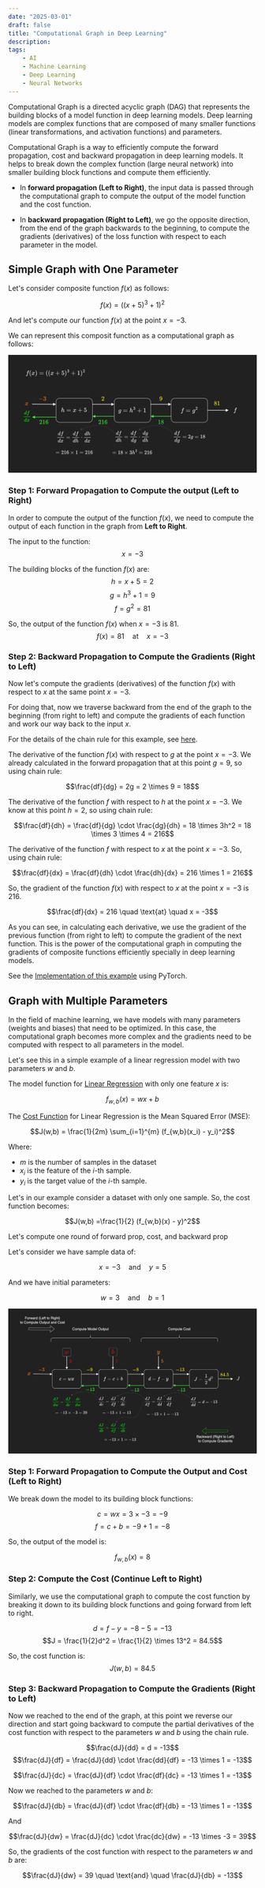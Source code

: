 ```yaml
---
date: "2025-03-01"
draft: false
title: "Computational Graph in Deep Learning"
description:
tags:
    - AI
    - Machine Learning
    - Deep Learning
    - Neural Networks
---
```


Computational Graph is a directed acyclic graph (DAG) that represents the building blocks of a model function in deep learning models. Deep learning models are complex functions that are composed of many smaller functions (linear transformations, and activation functions) and parameters.

Computational Graph is a way to efficiently compute the forward propagation, cost and backward propagation in deep learning models. It helps to break down the complex function (large neural network) into smaller building block functions and compute them efficiently.

- In **forward propagation (Left to Right)**, the input data is passed through the computational graph to compute the output of the model function and the cost function.

- In **backward propagation (Right to Left)**, we go the opposite direction, from the end of the graph backwards to the beginning, to compute the gradients (derivatives) of the loss function with respect to each parameter in the model.


## Simple Graph with One Parameter
Let's consider composite function $f(x)$ as follows:

$$f(x) = ((x + 5)^3+1)^2$$

And let's compute our function $f(x)$ at the point $x = -3$.

We can represent this composit function as a computational graph as follows:

![](images/computational_graph_simple_one_param.png)
### Step 1: Forward Propagation to Compute the output (Left to Right)
In order to compute the output of the function $f(x)$, we need to compute the output of each function in the graph from **Left to Right**.

The input to the function:
$$x = -3$$

The building blocks of the function $f(x)$ are:
$$h= x + 5 = 2$$
$$g = h^3 + 1 = 9$$
$$f = g^2 = 81$$

So, the output of the function $f(x)$ when $x = -3$ is $81$.
$$f(x) = 81 \quad \text{at} \quad x = -3$$

### Step 2: Backward Propagation to Compute the Gradients (Right to Left)
Now let's compute the gradients (derivatives) of the function $f(x)$ with respect to $x$ at the same point $x = -3$.

For doing that, now we traverse backward from the end of the graph to the beginning (from right to left) and compute the gradients of each function and work our way back to the input $x$.

For the details of the chain rule for this example, see [here](../math/derivatives.md#simple-example).

The derivative of the function $f(x)$ with respect to $g$ at the point $x = -3$. We already calculated in the forward propagation that at this point $g = 9$, so using chain rule:

$$\frac{df}{dg} = 2g = 2 \times 9 = 18$$


The derivative of the function $f$ with respect to $h$ at the point $x = -3$. We know at this point $h = 2$, so using chain rule:

$$\frac{df}{dh} = \frac{df}{dg} \cdot \frac{dg}{dh} = 18 \times 3h^2 = 18 \times 3 \times 4 = 216$$


The derivative of the function $f$ with respect to $x$ at the point $x = -3$. So, using chain rule:

$$\frac{df}{dx} = \frac{df}{dh} \cdot \frac{dh}{dx} = 216 \times 1 = 216$$

So, the gradient of the function $f(x)$ with respect to $x$ at the point $x = -3$ is $216$.

$$\frac{df}{dx} = 216 \quad \text{at} \quad x = -3$$


As you can see, in calculating each derivative, we use the gradient of the previous function (from right to left) to compute the gradient of the next function. This is the power of the computational graph in computing the gradients of composite functions efficiently specially in deep learning models.

See the [Implementation of this example]( https://github.com/pooyavahidi/examples/tree/main/ai/nn_backpropagation_computational_graph.ipynb) using PyTorch.

## Graph with Multiple Parameters
In the field of machine learning, we have models with many parameters (weights and biases) that need to be optimized. In this case, the computational graph becomes more complex and the gradients need to be computed with respect to all parameters in the model.

Let's see this in a simple example of a linear regression model with two parameters $w$ and $b$.

The model function for [Linear Regression]() with only one feature $x$ is:

$$f_{w,b}(x) = wx + b$$

The [Cost Function]() for Linear Regression is the Mean Squared Error (MSE):

$$J(w,b) = \frac{1}{2m} \sum_{i=1}^{m} (f_{w,b}(x_i) - y_i)^2$$

Where:
- $m$ is the number of samples in the dataset
- $x_i$ is the feature of the $i$-th sample.
- $y_i$ is the target value of the $i$-th sample.

Let's in our example consider a dataset with only one sample. So, the cost function becomes:

$$J(w,b) =\frac{1}{2} (f_{w,b}(x) - y)^2$$

Let's compute one round of forward prop, cost, and backward prop


Let's consider we have sample data of:

$$x = -3 \quad \text{and} \quad y = 5$$

And we have initial parameters:

$$w = 3 \quad \text{and} \quad b = 1$$

![](images/computational_graph_linear_regression.png)

### Step 1: Forward Propagation to Compute the Output and Cost (Left to Right)

We break down the model to its building block functions:

$$c = wx = 3 \times -3 = -9$$
$$f = c + b = -9 + 1 = -8$$

So, the output of the model is:

$$f_{w,b}(x) = 8$$


### Step 2: Compute the Cost (Continue Left to Right)
Similarly, we use the computational graph to compute the cost function by breaking it down to its building block functions and going forward from left to right.

$$d = f - y = -8 - 5 = -13$$
$$J = \frac{1}{2}d^2 = \frac{1}{2} \times 13^2 = 84.5$$

So, the cost function is:
$$J(w,b) = 84.5$$

### Step 3: Backward Propagation to Compute the Gradients (Right to Left)
Now we reached to the end of the graph, at this point we reverse our direction and start going backward to compute the partial derivatives of the cost function with respect to the parameters $w$ and $b$ using the chain rule.

$$\frac{dJ}{dd} = d = -13$$
$$\frac{dJ}{df} = \frac{dJ}{dd} \cdot \frac{dd}{df} = -13 \times 1 = -13$$


$$\frac{dJ}{dc} = \frac{dJ}{df} \cdot \frac{df}{dc} = -13 \times 1 = -13$$

Now we reached to the parameters $w$ and $b$:

$$\frac{dJ}{db} = \frac{dJ}{df} \cdot \frac{df}{db} = -13 \times 1 = -13$$

And

$$\frac{dJ}{dw} = \frac{dJ}{dc} \cdot \frac{dc}{dw} = -13 \times -3 = 39$$

So, the gradients of the cost function with respect to the parameters $w$ and $b$ are:

$$\frac{dJ}{dw} = 39 \quad \text{and} \quad \frac{dJ}{db} = -13$$
